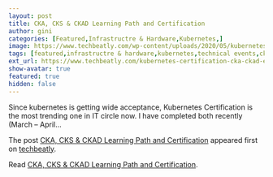 ```yaml
---
layout: post
title: CKA, CKS & CKAD Learning Path and Certification
author: gini
categories: [Featured,Infrastructre & Hardware,Kubernetes,]
image: https://www.techbeatly.com/wp-content/uploads/2020/05/kubernetes-certification-cka-ckad-exam-tips-learning-path-1024x683.png
tags: [featured,infrastructre & hardware,kubernetes,technical events,cka certification path,ckad certification path,ckad exam tips,ckas exam tips,how to pass cka certification,how to pass ckad exam,how to pass kubernetes exam,kubernete exam tips,]
ext_url: https://www.techbeatly.com/kubernetes-certification-cka-ckad-exam-tips-learning-path/
show-avatar: true
featured: true
hidden: false
---
```


<p>Since kubernetes is getting wide acceptance, Kubernetes Certification is the most trending one in IT circle now. I have completed both recently (March &#8211; April&#46;&#46;&#46;</p>
<p>The post <a href="https://www.techbeatly.com/kubernetes-certification-cka-ckad-exam-tips-learning-path/">CKA, CKS &#038; CKAD Learning Path and Certification</a> appeared first on <a href="https://www.techbeatly.com">techbeatly</a>.</p>

Read [CKA, CKS & CKAD Learning Path and Certification](https://www.techbeatly.com/kubernetes-certification-cka-ckad-exam-tips-learning-path/).